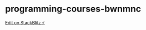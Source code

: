 # programming-courses-bwnmnc

[Edit on StackBlitz ⚡️](https://stackblitz.com/edit/programming-courses-bwnmnc)